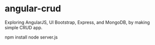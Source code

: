 angular-crud
============

Exploring AngularJS, UI Bootstrap, Express, and MongoDB, by making simple CRUD app.

npm install
node server.js